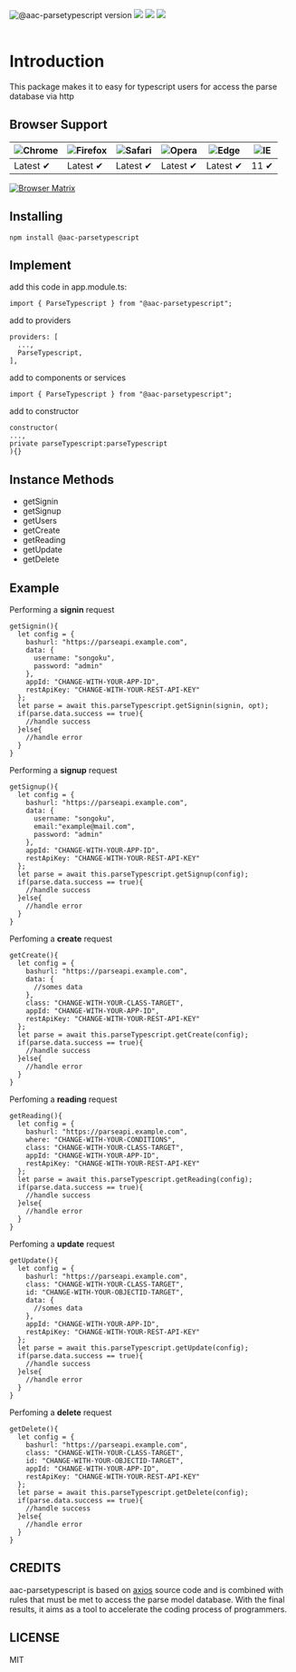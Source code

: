 <img src="https://img.shields.io/badge/%40aac--parsetypescript-v.19.4.7-orange.svg" alt="@aac-parsetypescript version"> <img src="https://img.shields.io/badge/base-httpclient-yellow.svg"> <img src="https://img.shields.io/badge/install%20size-388%20kB-brightgreen.svg"> <img src="https://img.shields.io/badge/build-crud-lightgray.svg">
<br><br>
# Introduction
This package makes it to easy for typescript users for access the parse database via http

## Browser Support

![Chrome](https://raw.github.com/alrra/browser-logos/master/src/chrome/chrome_48x48.png) | ![Firefox](https://raw.github.com/alrra/browser-logos/master/src/firefox/firefox_48x48.png) | ![Safari](https://raw.github.com/alrra/browser-logos/master/src/safari/safari_48x48.png) | ![Opera](https://raw.github.com/alrra/browser-logos/master/src/opera/opera_48x48.png) | ![Edge](https://raw.github.com/alrra/browser-logos/master/src/edge/edge_48x48.png) | ![IE](https://raw.github.com/alrra/browser-logos/master/src/archive/internet-explorer_9-11/internet-explorer_9-11_48x48.png) |
--- | --- | --- | --- | --- | --- |
Latest ✔ | Latest ✔ | Latest ✔ | Latest ✔ | Latest ✔ | 11 ✔ |

[![Browser Matrix](https://saucelabs.com/open_sauce/build_matrix/axios.svg)](https://saucelabs.com/u/axios)

## Installing
```npm install @aac-parsetypescript```

## Implement
add this code in app.module.ts:
```
import { ParseTypescript } from "@aac-parsetypescript";
```
add to providers
```
providers: [
  ...,
  ParseTypescript,
],
```
add to components or services
```
import { ParseTypescript } from "@aac-parsetypescript";
```
add to constructor
```
constructor(
...,
private parseTypescript:parseTypescript
){}
```

## Instance Methods
- getSignin
- getSignup
- getUsers
- getCreate
- getReading
- getUpdate
- getDelete

## Example
Performing a <b>signin</b> request
```
getSignin(){
  let config = {
    bashurl: "https://parseapi.example.com",
    data: {
      username: "songoku",
      password: "admin"
    },
    appId: "CHANGE-WITH-YOUR-APP-ID",
    restApiKey: "CHANGE-WITH-YOUR-REST-API-KEY"
  };
  let parse = await this.parseTypescript.getSignin(signin, opt);
  if(parse.data.success == true){
    //handle success
  }else{
    //handle error
  }
}
```

Performing a <b>signup</b> request
```
getSignup(){
  let config = {
    bashurl: "https://parseapi.example.com",
    data: {
      username: "songoku",
      email:"example@mail.com",
      password: "admin"
    },
    appId: "CHANGE-WITH-YOUR-APP-ID",
    restApiKey: "CHANGE-WITH-YOUR-REST-API-KEY"
  };
  let parse = await this.parseTypescript.getSignup(config);
  if(parse.data.success == true){
    //handle success
  }else{
    //handle error
  }
}
```

Perfoming a <b>create</b> request
```
getCreate(){
  let config = {
    bashurl: "https://parseapi.example.com",
    data: {
      //somes data
    },
    class: "CHANGE-WITH-YOUR-CLASS-TARGET",
    appId: "CHANGE-WITH-YOUR-APP-ID",
    restApiKey: "CHANGE-WITH-YOUR-REST-API-KEY"
  };
  let parse = await this.parseTypescript.getCreate(config);
  if(parse.data.success == true){
    //handle success
  }else{
    //handle error
  }
}
```

Perfoming a <b>reading</b> request
```
getReading(){
  let config = {
    bashurl: "https://parseapi.example.com",
    where: "CHANGE-WITH-YOUR-CONDITIONS",
    class: "CHANGE-WITH-YOUR-CLASS-TARGET",
    appId: "CHANGE-WITH-YOUR-APP-ID",
    restApiKey: "CHANGE-WITH-YOUR-REST-API-KEY"
  };
  let parse = await this.parseTypescript.getReading(config);
  if(parse.data.success == true){
    //handle success
  }else{
    //handle error
  }
}
```

Perfoming a <b>update</b> request
```
getUpdate(){
  let config = {
    bashurl: "https://parseapi.example.com",
    class: "CHANGE-WITH-YOUR-CLASS-TARGET",
    id: "CHANGE-WITH-YOUR-OBJECTID-TARGET",
    data: {
      //somes data
    },
    appId: "CHANGE-WITH-YOUR-APP-ID",
    restApiKey: "CHANGE-WITH-YOUR-REST-API-KEY"
  };
  let parse = await this.parseTypescript.getUpdate(config);
  if(parse.data.success == true){
    //handle success
  }else{
    //handle error
  }
}
```

Perfoming a <b>delete</b> request
```
getDelete(){
  let config = {
    bashurl: "https://parseapi.example.com",
    class: "CHANGE-WITH-YOUR-CLASS-TARGET",
    id: "CHANGE-WITH-YOUR-OBJECTID-TARGET",
    appId: "CHANGE-WITH-YOUR-APP-ID",
    restApiKey: "CHANGE-WITH-YOUR-REST-API-KEY"
  };
  let parse = await this.parseTypescript.getDelete(config);
  if(parse.data.success == true){
    //handle success
  }else{
    //handle error
  }
}
```

## CREDITS
aac-parsetypescript is based on [axios](https://github.com/axios/axios) source code and is combined with rules that must be met to access the parse model database. With the final results, it aims as a tool to accelerate the coding process of programmers.

## LICENSE
MIT
